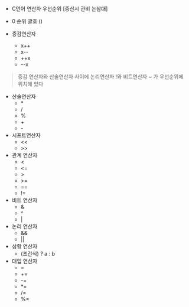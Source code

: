 - C언어 연산자 우선순위 [증산시 관비 논삼대]


- 0 순위 괄호 () 
- 증감연산자
  - x++
  - x--
  - ++x
  - --x
> 증감 연산자와 산술연산자 사이에 논리연산자 !와 비트연산자 ~ 가 우선순위에 위치해 있다
  - 산술연산자
    - \*
    - /
    - %
    - \+
    - \-
  - 시프트연산자
    - <<
    - \>>
  - 관계 연산자
    - <
    - <=
    - \>
    - \>=
    - ==
    - !=
  - 비트 연산자
    - &
    - ^
    - |
  - 논리 연산자
    - &&
    - ||
  - 삼항 연산자
    - (조건식) ? a : b
  - 대입 연산자
    - =
    - +=
    - -=
    - *=
    - /=
    - %=
